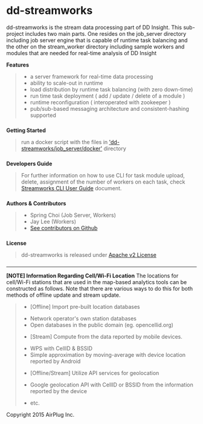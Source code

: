 

dd-streamworks
===

dd-streamworks is the stream data processing part of DD Insight. This sub-project includes two main parts. One resides on the job_server directory including job server engine that is capable of  runtime task balancing and the other on the stream_worker directory including sample workers and modules that are needed for real-time analysis of DD Insight

**Features**
> - a server framework for real-time data processing
> - ability to scale-out in runtime
> - load distribution by runtime task balancing (with zero down-time)
> - run time task deployment ( add / update / delete of a module )
> - runtime reconfiguration ( interoperated with zookeeper )
> - pub/sub-based messaging architecture and consistent-hashing supported


### 
**Getting Started**
> run a docker script with the files in ['dd-streamworks/job_server/docker']() directory

### 
**Developers Guide**
> For further information on how to use CLI for task module upload, delete, assignment of the number of workers on each task, check [Streamworks CLI User Guide](http://github.com/ddinsight/dd-streamworks) document.


### 
**Authors & Contributors**
> - Spring Choi (Job Server, Workers)
> - Jay Lee (Workers)
> - [See contributors on Github](http://)

### 
**License**
> dd-streamworks is released under [Apache v2 License](http://)


### 

----------

**[NOTE] Information Regarding Cell/Wi-Fi Location**
The locations for cell/Wi-Fi stations that are used in the map-based analytics tools can be constructed as follows. Note that there are various ways to do this for both methods of offline update and stream update.
> - [Offline] Import pre-built location databases
>  * Network operator's own station databases
>  * Open databases in the public domain (eg. opencellid.org) 
> - [Stream] Compute from the data reported by mobile devices. 
>  * WPS with CellID & BSSID
>  * Simple approximation by moving-average with device location reported by Android
> - [Offline/Stream] Utilize API services for geolocation 
>  * Google geolocation API with CellID or BSSID from the information reported by the device
> - etc.



Copyright 2015 AirPlug Inc.